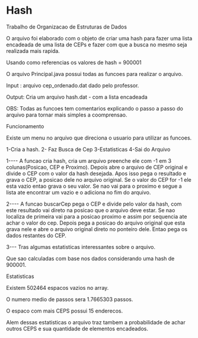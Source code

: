 # Hash
Trabalho de Organizacao de Estruturas de Dados

O arquivo foi elaborado com o objeto de criar uma hash para fazer uma lista encadeada de uma lista de CEPs e fazer com que a busca no mesmo seja realizada mais rapida.

Usando como referencias os valores de hash = 900001

O arquivo Principal.java possui todas as funcoes para realizar o arquivo.

Input :  arquivo cep_ordenado.dat dado pelo professor.

Output: Cria um arquivo hash.dat - com a lista encadeada

OBS: Todas as funcoes tem comentarios explicando o passo a passo do arquivo para tornar mais simples a coomprensao.

Funcionamento

Existe um menu no arquivo que direciona o usuario para utilizar as funcoes.

1-Cria a hash.
2- Faz Busca de Cep
3-Estatisticas
4-Sai do Arquivo

1---- A funcao cria hash, cria um arquivo preenche ele com -1 em 3 colunas(Posicao, CEP e Proximo). Depois abre o arquivo de CEP original e divide o CEP com o valor da hash desejada. Apos isso pega o resultado e grava o CEP, a posicao dele no arquivo original. Se o valor do CEP for -1 ele esta vazio entao grava o seu valor. Se nao vai para o proximo e segue a lista ate encontrar um vazio e o adiciona no fim do arquivo.

2---- A funcao buscarCep pega o CEP e divide pelo valor da hash, com este resultado vai direto na posicao que o arquivo deve estar. Se nao localiza de primeira vai para a posicao proximo e assim por sequencia ate achar o valor do cep. Depois pega a posicao do arquivo original que esta grava nele e abre o arquivo original direto no ponteiro dele. Entao pega os dados restantes do CEP.

3--- Tras algumas estatisticas interessantes sobre o arquivo.

Que sao calculadas com base nos dados considerando uma hash de 900001.

Estatisticas

Existem 502464 espacos vazios no array.

O numero medio de passos sera  1.7665303 passos.

O espaco com mais CEPS possui 15 enderecos.

Alem dessas estatisticas o arquivo traz tambem a probabilidade de achar outros CEPS e sua quantidade de elementos encadeados.
